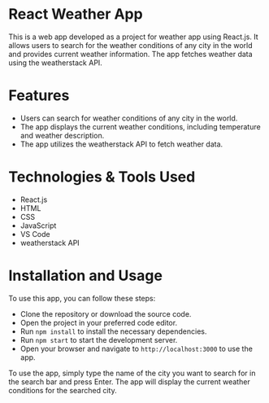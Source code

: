 # React Weather App
This is a web app developed as a project for weather app using React.js. It allows users to search for the weather conditions of any city in the world and provides current weather information. The app fetches weather data using the weatherstack API.

# Features
- Users can search for weather conditions of any city in the world.
- The app displays the current weather conditions, including temperature and weather description.
- The app utilizes the weatherstack API to fetch weather data.

# Technologies & Tools Used
- React.js
- HTML
- CSS
- JavaScript
- VS Code
- weatherstack API

# Installation and Usage
To use this app, you can follow these steps:

- Clone the repository or download the source code.
- Open the project in your preferred code editor.
- Run  `npm install` to install the necessary dependencies.
- Run `npm start` to start the development server.
- Open your browser and navigate to `http://localhost:3000` to use the app.

To use the app, simply type the name of the city you want to search for in the search bar and press Enter. The app will display the current weather conditions for the searched city.
